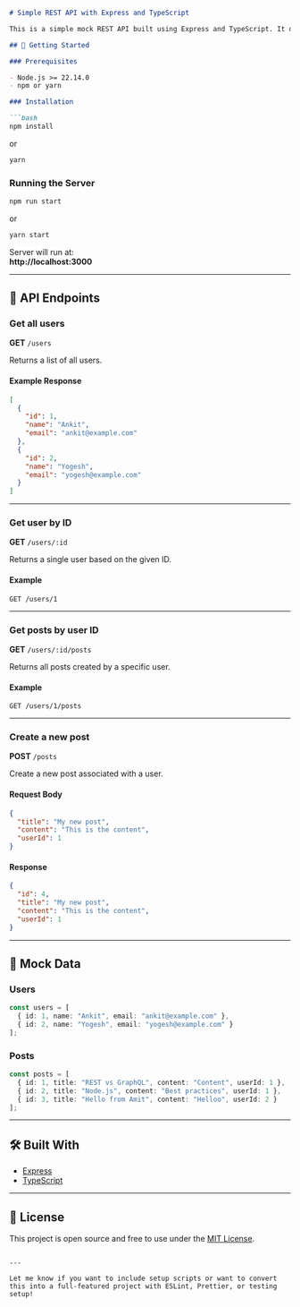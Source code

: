 ```markdown
# Simple REST API with Express and TypeScript

This is a simple mock REST API built using Express and TypeScript. It demonstrates basic CRUD operations for `users` and `posts`.

## 🚀 Getting Started

### Prerequisites

- Node.js >= 22.14.0
- npm or yarn

### Installation

```bash
npm install
```

or

```bash
yarn
```

### Running the Server

```bash
npm run start
```

or

```bash
yarn start
```

Server will run at:  
**http://localhost:3000**

---

## 📁 API Endpoints

### Get all users

**GET** `/users`

Returns a list of all users.

#### Example Response

```json
[
  {
    "id": 1,
    "name": "Ankit",
    "email": "ankit@example.com"
  },
  {
    "id": 2,
    "name": "Yogesh",
    "email": "yogesh@example.com"
  }
]
```

---

### Get user by ID

**GET** `/users/:id`

Returns a single user based on the given ID.

#### Example

`GET /users/1`

---

### Get posts by user ID

**GET** `/users/:id/posts`

Returns all posts created by a specific user.

#### Example

`GET /users/1/posts`

---

### Create a new post

**POST** `/posts`

Create a new post associated with a user.

#### Request Body

```json
{
  "title": "My new post",
  "content": "This is the content",
  "userId": 1
}
```

#### Response

```json
{
  "id": 4,
  "title": "My new post",
  "content": "This is the content",
  "userId": 1
}
```

---

## 🧪 Mock Data

### Users

```ts
const users = [
  { id: 1, name: "Ankit", email: "ankit@example.com" },
  { id: 2, name: "Yogesh", email: "yogesh@example.com" }
];
```

### Posts

```ts
const posts = [
  { id: 1, title: "REST vs GraphQL", content: "Content", userId: 1 },
  { id: 2, title: "Node.js", content: "Best practices", userId: 1 },
  { id: 3, title: "Hello from Amit", content: "Helloo", userId: 2 }
];
```

---

## 🛠️ Built With

- [Express](https://expressjs.com/)
- [TypeScript](https://www.typescriptlang.org/)

---

## 📄 License

This project is open source and free to use under the [MIT License](LICENSE).
```

---

Let me know if you want to include setup scripts or want to convert this into a full-featured project with ESLint, Prettier, or testing setup!
